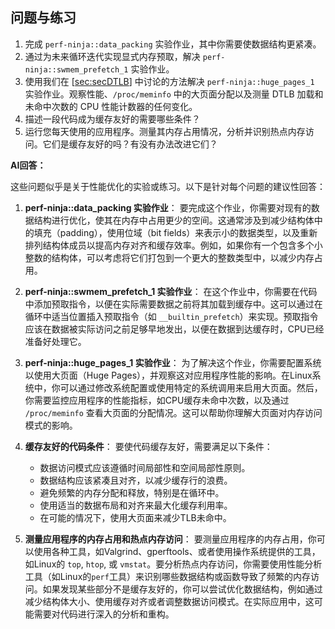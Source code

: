 ## 问题与练习

1. 完成 `perf-ninja::data_packing` 实验作业，其中你需要使数据结构更紧凑。
2. 通过为未来循环迭代实现显式内存预取，解决 `perf-ninja::swmem_prefetch_1` 实验作业。
3. 使用我们在 [[sec:secDTLB](../8-Optimizing-Memory-Accesses/8-4_Reducing_DTLB_misses_cn.md#sec:secDTLB)] 中讨论的方法解决 `perf-ninja::huge_pages_1` 实验作业。观察性能、`/proc/meminfo` 中的大页面分配以及测量 DTLB 加载和未命中次数的 CPU 性能计数器的任何变化。
4. 描述一段代码成为缓存友好的需要哪些条件？
5. 运行您每天使用的应用程序。测量其内存占用情况，分析并识别热点内存访问。它们是缓存友好的吗？有没有办法改进它们？

**AI回答：**

这些问题似乎是关于性能优化的实验或练习。以下是针对每个问题的建议性回答：

1. **perf-ninja::data_packing 实验作业**：
   要完成这个作业，你需要对现有的数据结构进行优化，使其在内存中占用更少的空间。这通常涉及到减少结构体中的填充（padding），使用位域（bit fields）来表示小的数据类型，以及重新排列结构体成员以提高内存对齐和缓存效率。例如，如果你有一个包含多个小整数的结构体，可以考虑将它们打包到一个更大的整数类型中，以减少内存占用。

2. **perf-ninja::swmem_prefetch_1 实验作业**：
   在这个作业中，你需要在代码中添加预取指令，以便在实际需要数据之前将其加载到缓存中。这可以通过在循环中适当位置插入预取指令（如 `__builtin_prefetch`）来实现。预取指令应该在数据被实际访问之前足够早地发出，以便在数据到达缓存时，CPU已经准备好处理它。

3. **perf-ninja::huge_pages_1 实验作业**：
   为了解决这个作业，你需要配置系统以使用大页面（Huge Pages），并观察这对应用程序性能的影响。在Linux系统中，你可以通过修改系统配置或使用特定的系统调用来启用大页面。然后，你需要监控应用程序的性能指标，如CPU缓存未命中次数，以及通过 `/proc/meminfo` 查看大页面的分配情况。这可以帮助你理解大页面对内存访问模式的影响。

4. **缓存友好的代码条件**：
   要使代码缓存友好，需要满足以下条件：
   - 数据访问模式应该遵循时间局部性和空间局部性原则。
   - 数据结构应该紧凑且对齐，以减少缓存行的浪费。
   - 避免频繁的内存分配和释放，特别是在循环中。
   - 使用适当的数据布局和对齐来最大化缓存利用率。
   - 在可能的情况下，使用大页面来减少TLB未命中。

5. **测量应用程序的内存占用和热点内存访问**：
   要测量应用程序的内存占用，你可以使用各种工具，如Valgrind、gperftools、或者使用操作系统提供的工具，如Linux的 `top`, `htop`, 或 `vmstat`。要分析热点内存访问，你需要使用性能分析工具（如Linux的`perf`工具）来识别哪些数据结构或函数导致了频繁的内存访问。如果发现某些部分不是缓存友好的，你可以尝试优化数据结构，例如通过减少结构体大小、使用缓存对齐或者调整数据访问模式。在实际应用中，这可能需要对代码进行深入的分析和重构。